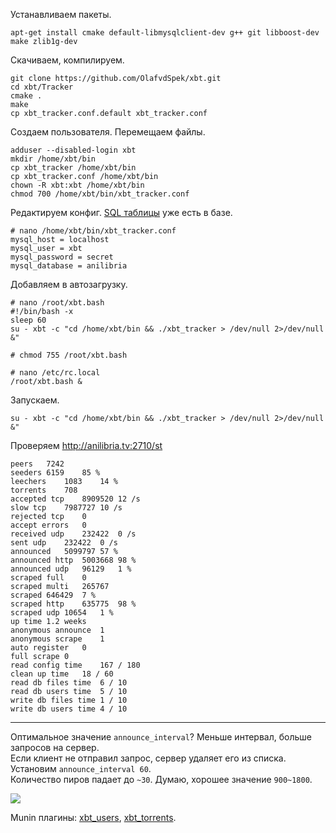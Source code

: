 Устанавливаем пакеты.
```
apt-get install cmake default-libmysqlclient-dev g++ git libboost-dev make zlib1g-dev
```

Скачиваем, компилируем.
```
git clone https://github.com/OlafvdSpek/xbt.git
cd xbt/Tracker
cmake .
make
cp xbt_tracker.conf.default xbt_tracker.conf
```

Создаем пользователя. Перемещаем файлы.
```
adduser --disabled-login xbt
mkdir /home/xbt/bin
cp xbt_tracker /home/xbt/bin
cp xbt_tracker.conf /home/xbt/bin
chown -R xbt:xbt /home/xbt/bin
chmod 700 /home/xbt/bin/xbt_tracker.conf
```

Редактируем конфиг. <a href="https://github.com/OlafvdSpek/xbt/blob/master/Tracker/xbt_tracker.sql">SQL таблицы</a> уже есть в базе.
```
# nano /home/xbt/bin/xbt_tracker.conf
mysql_host = localhost
mysql_user = xbt
mysql_password = secret
mysql_database = anilibria
```

Добавляем в автозагрузку.
```
# nano /root/xbt.bash
#!/bin/bash -x
sleep 60
su - xbt -c "cd /home/xbt/bin && ./xbt_tracker > /dev/null 2>/dev/null &"

# chmod 755 /root/xbt.bash

# nano /etc/rc.local
/root/xbt.bash &
```

Запускаем.
```
su - xbt -c "cd /home/xbt/bin && ./xbt_tracker > /dev/null 2>/dev/null &"
```

Проверяем http://anilibria.tv:2710/st
```
peers	7242
seeders	6159	85 %
leechers	1083	14 %
torrents	708
accepted tcp	8909520	12 /s
slow tcp	7987727	10 /s
rejected tcp	0
accept errors	0
received udp	232422	0 /s
sent udp	232422	0 /s
announced	5099797	57 %
announced http	5003668	98 %
announced udp	96129	1 %
scraped full	0
scraped multi	265767
scraped	646429	7 %
scraped http	635775	98 %
scraped udp	10654	1 %
up time	1.2 weeks
anonymous announce	1
anonymous scrape	1
auto register	0
full scrape	0
read config time	167 / 180
clean up time	18 / 60
read db files time	6 / 10
read db users time	5 / 10
write db files time	1 / 10
write db users time	4 / 10
```

<hr/>

Оптимальное значение `announce_interval`? Меньше интервал, больше запросов на сервер.<br/>
Если клиент не отправил запрос, сервер удаляет его из списка. Установим `announce_interval 60`.<br/>
Количество пиров падает до `~30`. Думаю, хорошее значение `900~1800`.<br/>

<img src="https://blog.poiuty.com/wp-content/uploads/2013/07/xbt_users-day.png">

Munin плагины: <a href="https://github.com/icantbelieveitworks/docs/blob/master/lepus/munin/xbt_users">xbt_users</a>, <a href="https://github.com/icantbelieveitworks/docs/blob/master/lepus/munin/xbt_torrents">xbt_torrents</a>.
